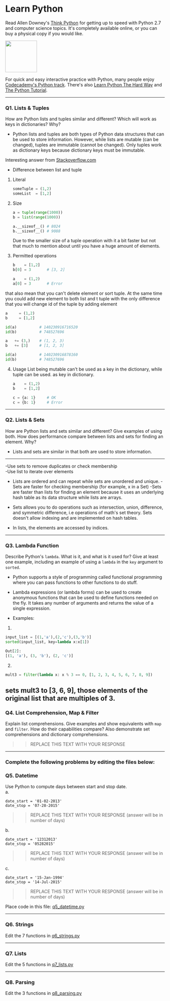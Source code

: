# Learn Python

Read Allen Downey's [Think Python](http://www.greenteapress.com/thinkpython/) for getting up to speed with Python 2.7 and computer science topics. It's completely available online, or you can buy a physical copy if you would like.

<a href="http://www.greenteapress.com/thinkpython/"><img src="img/think_python.png" style="width: 100px;" target="_blank"></a>

For quick and easy interactive practice with Python, many people enjoy [Codecademy's Python track](http://www.codecademy.com/en/tracks/python). There's also [Learn Python The Hard Way](http://learnpythonthehardway.org/book/) and [The Python Tutorial](https://docs.python.org/2/tutorial/).

---

### Q1. Lists &amp; Tuples

How are Python lists and tuples similar and different? Which will work as keys in dictionaries? Why?

>> 
* Python lists and tuples are both types of Python data structures that can be used to store information. However, while lists   are mutable (can be changed), tuples are immutable (cannot be changed).
Only tuples work as dictionary keys because dictionary keys must be immutable. 

Interesting answer from [Stackoverflow.com](http://stackoverflow.com/questions/626759/whats-the-difference-between-lists-and-tuples)

* Difference between list and tuple
1. Literal
   ```Python
   someTuple = (1,2)
   someList  = [1,2] 
   ```
   
2. Size
   ```Python
   a = tuple(range(1000))
   b = list(range(1000))

   a.__sizeof__() # 8024
   b.__sizeof__() # 9088
   ```
   
   Due to the smaller size of a tuple operation with it a bit faster but not that much to mention about until you have a huge      amount of elements.
   
 3. Permitted operations
    ```Python
    b    = [1,2]   
    b[0] = 3       # [3, 2]

    a    = (1,2)
    a[0] = 3       # Error
    ```
   that also mean that you can't delete element or sort tuple. At the same time you could add new element to both list and t   tuple with the only difference that you will change id of the tuple by adding element
   ```Python
   a     = (1,2)
   b     = [1,2]  

   id(a)          # 140230916716520
   id(b)          # 748527696

   a   += (3,)    # (1, 2, 3)
   b   += [3]     # [1, 2, 3]

   id(a)          # 140230916878160
   id(b)          # 748527696
   ```
4. Usage
   List being mutable can't be used as a key in the dictionary, while tuple can be used. as key in dictionary.
   ```Python
   a    = (1,2)
   b    = [1,2] 

   c = {a: 1}     # OK
   c = {b: 1}     # Error
   ```
---

### Q2. Lists &amp; Sets

How are Python lists and sets similar and different? Give examples of using both. How does performance compare between lists and sets for finding an element. Why?

>> 
* Lists and sets are similar in that both are used to store information.
---
  -Use sets to remove duplicates or check membership  
  -Use list to iterate over elements
* Lists are ordered and can repeat while sets are unordered and unique.
  -Sets are faster for checking membership (for example, x in a Set)
  -Sets are faster than lists for finding an element because it uses an underlying hash table as its data structure while lists  are arrays.
  
* Sets allows you to do operations such as intersection, union, difference, and symmetric difference, i.e operations of math's set theory. Sets doesn't allow indexing and are implemented on hash tables.

* In lists, the elements are accessed by indices.

---

### Q3. Lambda Function

Describe Python's `lambda`. What is it, and what is it used for? Give at least one example, including an example of using a `lambda` in the `key` argument to `sorted`.

>> 
* Python supports a style of programming called functional programming where you can pass functions to other functions to do stuff.

* Lambda expressions (or lambda forms) can be used to create anonymous functions that can be used to define functions needed on the fly. It takes any number of arguments and returns the value of a single expression.

* Examples:
1.
```Python
input_list = [(1,'a'),(2,'c'),(3,'b')]
sorted(input_list, key=lambda x:x[1])

Out[2]:
[(1, 'a'), (3, 'b'), (2, 'c')]
```
2.
```Python
mult3 = filter(lambda x: x % 3 == 0, [1, 2, 3, 4, 5, 6, 7, 8, 9])
```
sets mult3 to [3, 6, 9], those elements of the original list that are multiples of 3. 
---

### Q4. List Comprehension, Map &amp; Filter

Explain list comprehensions. Give examples and show equivalents with `map` and `filter`. How do their capabilities compare? Also demonstrate set comprehensions and dictionary comprehensions.

>> REPLACE THIS TEXT WITH YOUR RESPONSE

---

### Complete the following problems by editing the files below:

### Q5. Datetime
Use Python to compute days between start and stop date.   
a.  

```
date_start = '01-02-2013'    
date_stop = '07-28-2015'
```

>> REPLACE THIS TEXT WITH YOUR RESPONSE (answer will be in number of days)

b.  
```
date_start = '12312013'  
date_stop = '05282015'  
```

>> REPLACE THIS TEXT WITH YOUR RESPONSE (answer will be in number of days)

c.  
```
date_start = '15-Jan-1994'      
date_stop = '14-Jul-2015'  
```

>> REPLACE THIS TEXT WITH YOUR RESPONSE  (answer will be in number of days)

Place code in this file: [q5_datetime.py](python/q5_datetime.py)

---

### Q6. Strings
Edit the 7 functions in [q6_strings.py](python/q6_strings.py)

---

### Q7. Lists
Edit the 5 functions in [q7_lists.py](python/q7_lists.py)

---

### Q8. Parsing
Edit the 3 functions in [q8_parsing.py](python/q8_parsing.py)





